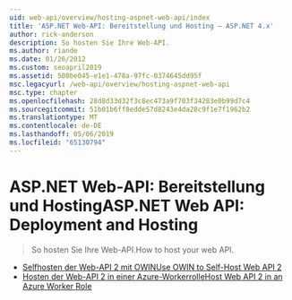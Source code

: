 ```yaml
---
uid: web-api/overview/hosting-aspnet-web-api/index
title: 'ASP.NET Web-API: Bereitstellung und Hosting – ASP.NET 4.x'
author: rick-anderson
description: So hosten Sie Ihre Web-API.
ms.author: riande
ms.date: 01/26/2012
ms.custom: seoapril2019
ms.assetid: 500be045-e1e1-478a-97fc-0374645dd95f
msc.legacyurl: /web-api/overview/hosting-aspnet-web-api
msc.type: chapter
ms.openlocfilehash: 28d8d33d32f3c8ec473a9f703f34283e0b99d7c4
ms.sourcegitcommit: 51b01b6ff8edde57d8243e4da28c9f1e7f1962b2
ms.translationtype: MT
ms.contentlocale: de-DE
ms.lasthandoff: 05/06/2019
ms.locfileid: "65130794"
---
```

# <a name="aspnet-web-api-deployment-and-hosting"></a><span data-ttu-id="0e733-103">ASP.NET Web-API: Bereitstellung und Hosting</span><span class="sxs-lookup"><span data-stu-id="0e733-103">ASP.NET Web API: Deployment and Hosting</span></span>

> <span data-ttu-id="0e733-104">So hosten Sie Ihre Web-API.</span><span class="sxs-lookup"><span data-stu-id="0e733-104">How to host your web API.</span></span>

- [<span data-ttu-id="0e733-105">Selfhosten der Web-API 2 mit OWIN</span><span class="sxs-lookup"><span data-stu-id="0e733-105">Use OWIN to Self-Host Web API 2</span></span>](use-owin-to-self-host-web-api.md)
- [<span data-ttu-id="0e733-106">Hosten der Web-API 2 in einer Azure-Workerrolle</span><span class="sxs-lookup"><span data-stu-id="0e733-106">Host Web API 2 in an Azure Worker Role</span></span>](host-aspnet-web-api-in-an-azure-worker-role.md)
